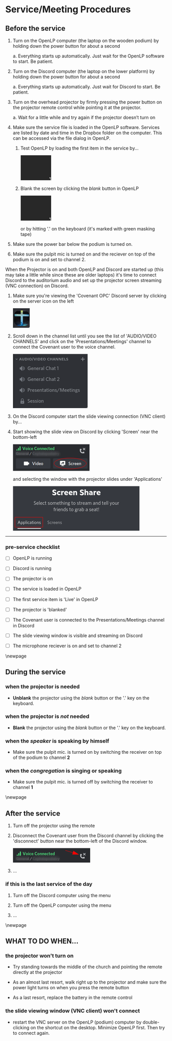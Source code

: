 # Service/Meeting Procedures



## Before the service

1. Turn on the OpenLP computer (the laptop on the wooden podium) by holding down the power button for about a second
   
   a. Everything starts up automatically. Just wait for the OpenLP software to start. Be patient.

2. Turn on the Discord computer (the laptop on the lower platform) by holding down the power button for about a second
   
   a. Everything starts up automatically. Just wait for Discord to start. Be patient.

3. Turn on the overhead projector by firmly pressing the power button on the projector remote control while pointing it at the projector.
   
   a. Wait for a little while and try again if the projector doesn’t turn on

4. Make sure the service file is loaded in the OpenLP software. Services are listed by date and time in the Dropbox folder on the computer. This can be accessed via the file dialog in OpenLP.
   
   1. Test OpenLP by loading the first item in the service by...
      
      ![](images/placeholder.png)
   
   2. Blank the screen by clicking the *blank* button in OpenLP
      
      ![](images/placeholder.png)
      
      or by hitting '.' on the keyboard (it's marked with green masking tape)

5. Make sure the power bar below the podium is turned on.

6. Make sure the pulpit mic is turned on and the reciever on top of the podium is on and set to channel 2.

When the Projector is on and both OpenLP and Discord are started up (this may take a little while since these are older laptops) it's time to connect Discord to the auditorium audio and set up the projector screen streaming (VNC connection) on Discord.

1. Make sure you're viewing the 'Covenant OPC' Discord server by clicking on the server icon on the left
   
   ![](images/server_icon.png)

2. Scroll down in the channel list until you see the list of 'AUDIO/VIDEO CHANNELS' and click on the 'Presentations/Meetings' channel to connect the Covenant user to the voice channel.
   
   ![](images/connect_voice.png)

3. On the Discord computer start the slide viewing connection (VNC client) by...

4. Start showing the slide view on Discord by clicking 'Screen' near the bottom-left
   
   ![](images/screenshare_connect.png)
   
   and selecting the window with the projector slides under 'Applications'
   
   ![](images/screenshare_chooseapp.png)



---

### pre-service checklist

- [ ] OpenLP is running

- [ ] Discord is running

- [ ] The projector is on

- [ ] The service is loaded in OpenLP

- [ ] The first service item is 'Live' in OpenLP

- [ ] The projector is 'blanked'

- [ ] The Covenant user is connected to the Presentations/Meetings channel in Discord

- [ ] The slide viewing window is visible and streaming on Discord

- [ ] The microphone reciever is on and set to channel 2



\newpage

## During the service

### when the projector is needed

- **Unblank** the projector using the *blank* button or the '.' key on the keyboard.

### when the projector is *not* needed

- **Blank** the projector using the *blank* button or the '.' key on the keyboard.

### when the *speaker* is speaking by himself

- Make sure the pulpit mic. is turned on by switching the receiver on top of the podium to channel **2**

### when the *congregation* is singing or speaking

- Make sure the pulpit mic. is turned off by switching the receiver to channel **1**



\newpage

## After the service

1. Turn off the projector using the remote

2. Disconnect the Covenant user from the Discord channel by clicking the 'disconnect' button near the bottom-left of the Discord window.
   
   ![](images/disconnect_voice.png)
   

3. ...

### if this is the last service of the day

1. Turn off the Discord computer using the menu

2. Turn off the OpenLP computer using the menu

3. ...



\newpage

## WHAT TO DO WHEN...

### the projector won't turn on

- Try standing towards the middle of the church and pointing the remote directly at the projector

- As an almost last resort, walk right up to the projector and make sure the power light turns on when you press the remote button

- As a last resort, replace the battery in the remote control

### the slide viewing window (VNC client) won't connect

- restart the VNC server on the OpenLP (podium) computer by double-clicking on the shortcut on the desktop. Minimize OpenLP first. Then try to connect again.










